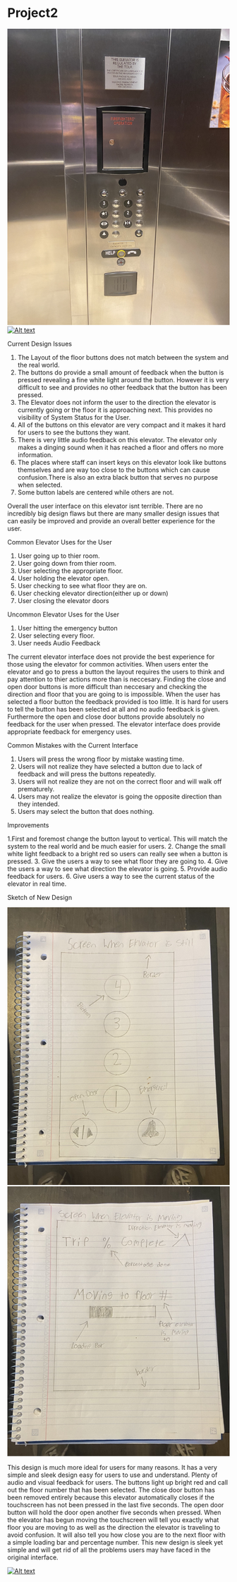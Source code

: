 # Project2
![](Images/StartingElevatorInterface.jpg)
[![Alt text](https://img.youtube.com/vi/s8sigc5FdtM/0.jpg)](https://www.youtube.com/watch?v=s8sigc5FdtM)

Current Design Issues
1. The Layout of the floor buttons does not match between the system and the real world.
2. The buttons do provide a small amount of feedback when the button is pressed revealing a fine white light around the button.
   However it is very difficult to see and provides no other feedback that the button has been pressed. 
3. The Elevator does not inform the user to the direction the elevator is currently going or the floor it is approaching next. This provides no visibility of System Status for the User.
4. All of the buttons on this elevator are very compact and it makes it hard for users to see the buttons they want.
5. There is very little audio feedback on this elevator. The elevator only makes a dinging sound when it has reached a floor and offers no more information.
6. The places where staff can insert keys on this elevator look like buttons themselves and are way too close to the buttons which can cause confusion.There is also an extra black button that serves no purpose when selected.
7. Some button labels are centered while others are not.

Overall the user interface on this elevator isnt terrible. There are no incredibly big design flaws but there are many smaller design issues that can easily be improved and provide an overall better experience for the user.


Common Elevator Uses for the User
1. User going up to thier room.
2. User going down from thier room.
3. User selecting the appropriate floor.
4. User holding the elevator open.
5. User checking to see what floor they are on.
6. User checking elevator direction(either up or down)
7. User closing the elevator doors




Uncommon Elevator Uses for the User
1. User hitting the emergency button 
2. User selecting every floor.
3. User needs Audio Feedback 

The current elevator interface does not provide the best experience for those using the elevator for common activities.
When users enter the elevator and go to press a button the layout requires the users to think and pay attention to thier actions more than is neccesary. Finding the close and open door buttons is more difficult than neccesary and checking the direction and floor that you are going to is impossible. When the user has selected a floor button the feedback provided is too little. It is hard for users to tell the button has been selected at all and no audio feedback is given. Furthermore the open and close door buttons provide absolutely no feedback for the user when pressed. The elevator interface does provide appropriate feedback for emergency uses.

Common Mistakes with the Current Interface
1. Users will press the wrong floor by mistake wasting time.
2. Users will not realize they have selected a button due to lack of feedback and will press the buttons repeatedly.
3. Users will not realize they are not on the correct floor and will walk off prematurely.
4. Users may not realize the elevator is going the opposite direction than they intended.
5. Users may select the button that does nothing.

Improvements


1.First and foremost change the button layout to vertical. This will match the system to the real world and be much easier for users.
2. Change the small white light feedback to a bright red so users can really see when a button is pressed.
3. Give the users a way to see what floor they are going to.
4. Give the users a way to see what direction the elevator is going.
5. Provide audio feedback for users.
6. Give users a way to see the current status of the elevator in real time.







Sketch of New Design

![](Images/ElevatorSketchWhileStill.jpg)
![](Images/ElevatorSketchWhileMoving.jpg)


This design is much more ideal for users for many reasons. It has a very simple and sleek design easy for users to use and understand. Plenty of audio and visual feedback for users. The buttons light up bright red and call out the floor number that has been selected. The close door button has been removed entirely because this elevator automatically closes if the touchscreen has not been pressed in the last five seconds. The open door button will hold the door open another five seconds when pressed. When the elevator has begun moving the touchscreen will tell you exactly what floor you are moving to as well as the direction the elevator is traveling to avoid confusion. It will also tell you how close you are to the next floor with a simple loading bar and percentage number. This new design is sleek yet simple and will get rid of all the problems users may have faced in the original interface.

[![Alt text](https://img.youtube.com/vi/K2SzSb0iWQw/0.jpg)](https://www.youtube.com/watch?v=K2SzSb0iWQw)


